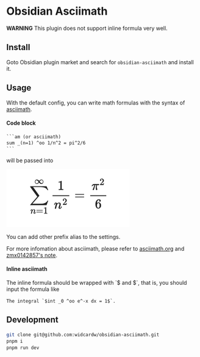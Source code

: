 # Obsidian Asciimath

**WARNING** This plugin does not support inline formula very well.

## Install

Goto Obsidian plugin market and search for `obsidian-asciimath` and install it.

## Usage

With the default config, you can write math formulas with the syntax of [asciimath](asciimath.org).

#### Code block

~~~text
```am (or asciimath)
sum _(n=1) ^oo 1/n^2 = pi^2/6
```
~~~

will be passed into

![](screenshots/codeblock.png)

You can add other prefix alias to the settings.

For more infomation about asciimath, please refer to [asciimath.org](http://asciimath.org) and [zmx0142857's note](https://zmx0142857.github.io/note/).

#### Inline asciimath

The inline formula should be wrapped with \`\$ and \$\`, that is, you should input the formula like

```text
The integral `$int _0 ^oo e^-x dx = 1$`.
```

## Development

```sh
git clone git@github.com:widcardw/obsidian-asciimath.git
pnpm i
pnpm run dev
```
